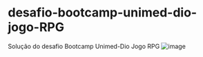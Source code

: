 # desafio-bootcamp-unimed-dio-jogo-RPG
Solução do desafio Bootcamp Unimed-Dio  Jogo RPG
![image](https://user-images.githubusercontent.com/85893310/181786119-4154194d-1daf-4e59-9ca4-662fafdf08a5.png)
